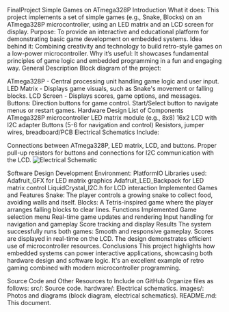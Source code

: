FinalProject
Simple Games on ATmega328P
Introduction
What it does: This project implements a set of simple games (e.g., Snake, Blocks) on an ATmega328P microcontroller, using an LED matrix and an LCD screen for display.
Purpose: To provide an interactive and educational platform for demonstrating basic game development on embedded systems.
Idea behind it: Combining creativity and technology to build retro-style games on a low-power microcontroller.
Why it’s useful: It showcases fundamental principles of game logic and embedded programming in a fun and engaging way.
General Description
Block diagram of the project:

ATmega328P - Central processing unit handling game logic and user input.
LED Matrix - Displays game visuals, such as Snake's movement or falling blocks.
LCD Screen - Displays scores, game options, and messages.
Buttons:
Direction buttons for game control.
Start/Select button to navigate menus or restart games.
Hardware Design
List of Components
ATmega328P microcontroller
LED matrix module (e.g., 8x8)
16x2 LCD with I2C adapter
Buttons (5-6 for navigation and control)
Resistors, jumper wires, breadboard/PCB
Electrical Schematics
Include:

Connections between ATmega328P, LED matrix, LCD, and buttons.
Proper pull-up resistors for buttons and connections for I2C communication with the LCD.
![Electrical Schematic](images/schemelectric.png)

Software Design
Development Environment: PlatformIO
Libraries used:
Adafruit_GFX for LED matrix graphics
Adafruit_LED_Backpack for LED matrix control
LiquidCrystal_I2C.h for LCD interaction
Implemented Games and Features
Snake:
The player controls a growing snake to collect food, avoiding walls and itself.
Blocks:
A Tetris-inspired game where the player arranges falling blocks to clear lines.
Functions Implemented
Game selection menu
Real-time game updates and rendering
Input handling for navigation and gameplay
Score tracking and display
Results
The system successfully runs both games:
Smooth and responsive gameplay.
Scores are displayed in real-time on the LCD.
The design demonstrates efficient use of microcontroller resources.
Conclusions
This project highlights how embedded systems can power interactive applications, showcasing both hardware design and software logic. It's an excellent example of retro gaming combined with modern microcontroller programming.

Source Code and Other Resources to Include on GitHub
Organize files as follows:
src/: Source code.
hardware/: Electrical schematics.
images/: Photos and diagrams (block diagram, electrical schematics).
README.md: This document.





